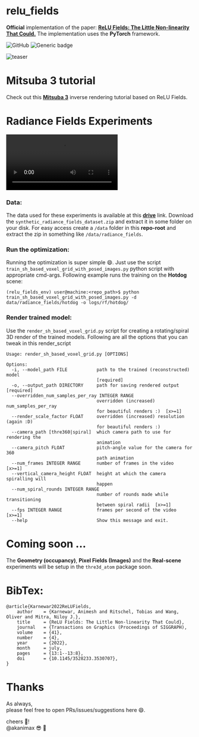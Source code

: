 # relu_fields
**Official** implementation of the paper: 
[**ReLU Fields: The Little Non-linearity That Could.**](https://geometry.cs.ucl.ac.uk/group_website/projects/2022/relu_fields/)
The implementation uses the **PyTorch** framework.

![GitHub](https://img.shields.io/github/license/akanimax/relu_fields)
![Generic badge](https://img.shields.io/badge/conf-SIGGRAPH2022-purple.svg)

![teaser](https://geometry.cs.ucl.ac.uk/group_website/projects/2022/relu_fields/static/figures/teaser_relufield_correct_font.jpg)

# Mitsuba 3 tutorial
Check out this 
[**Mitsuba 3**](https://mitsuba.readthedocs.io/en/latest/src/inverse_rendering/radiance_field_reconstruction.html) 
inverse rendering tutorial based on ReLU Fields.

# Radiance Fields Experiments
![hotdog](https://geometry.cs.ucl.ac.uk/group_website/projects/2022/relu_fields/static/videos/spiral_video_for_webpage_hq_cropped.mp4)
### Data:
The data used for these experiments is available at this 
[**drive**](https://drive.google.com/drive/u/0/folders/1-iJug5cTJA7bhDnhIxTraH5EyuyRA7sr) 
link. Download the `synthetic_radiance_fields_dataset.zip` and extract it in some
folder on your disk. For easy access create a `/data` folder in this **repo-root** and
extract the zip in something like `/data/radiance_fields`.

### Run the optimization:
Running the optimization is super simple :smile:. Just use the script 
`train_sh_based_voxel_grid_with_posed_images.py` python script with appropriate
cmd-args. Following example runs the training on the **Hotdog** scene:

```
(relu_fields_env) user@machine:<repo_path>$ python train_sh_based_voxel_grid_with_posed_images.py -d data/radiance_fields/hotdog -o logs/rf/hotdog/
```

### Render trained model:
Use the `render_sh_based_voxel_grid.py` script for creating a rotating/spiral 
3D render of the trained models. Following are all the options that you can tweak
in this render_script
```
Usage: render_sh_based_voxel_grid.py [OPTIONS]

Options:
  -i, --model_path FILE           path to the trained (reconstructed) model
                                  [required]
  -o, --output_path DIRECTORY     path for saving rendered output  [required]
  --overridden_num_samples_per_ray INTEGER RANGE
                                  overridden (increased) num_samples_per_ray
                                  for beautiful renders :)  [x>=1]
  --render_scale_factor FLOAT     overridden (increased) resolution (again :D)
                                  for beautiful renders :)
  --camera_path [thre360|spiral]  which camera path to use for rendering the
                                  animation
  --camera_pitch FLOAT            pitch-angle value for the camera for 360
                                  path animation
  --num_frames INTEGER RANGE      number of frames in the video  [x>=1]
  --vertical_camera_height FLOAT  height at which the camera spiralling will
                                  happen
  --num_spiral_rounds INTEGER RANGE
                                  number of rounds made while transitioning
                                  between spiral radii  [x>=1]
  --fps INTEGER RANGE             frames per second of the video  [x>=1]
  --help                          Show this message and exit.

```

# Coming soon ...
The **Geometry (occupancy)**, **Pixel Fields (Images)** and the 
**Real-scene** experiments will be setup in the `thre3d_atom` package soon.

# BibTex:
```
@article{Karnewar2022ReLUFields,
    author    = {Karnewar, Animesh and Ritschel, Tobias and Wang, Oliver and Mitra, Niloy J.},
    title     = {ReLU Fields: The Little Non-linearity That Could},
    journal   = {Transactions on Graphics (Proceedings of SIGGRAPH),
    volume    = {41},
    number    = {4},
    year      = {2022},
    month     = july,
    pages     = {13:1--13:8},
    doi       = {10.1145/3528233.3530707},
}
```

# Thanks
As always, <br>
please feel free to open PRs/issues/suggestions here :smile:. 

cheers :beers:! <br>
@akanimax :sunglasses: :robot:
